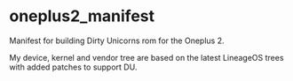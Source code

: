# oneplus2_manifest
Manifest for building Dirty Unicorns rom for the Oneplus 2.

My device, kernel and vendor tree are based on the latest LineageOS trees with added patches to support DU.
